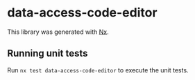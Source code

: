 # data-access-code-editor

This library was generated with [Nx](https://nx.dev).

## Running unit tests

Run `nx test data-access-code-editor` to execute the unit tests.
